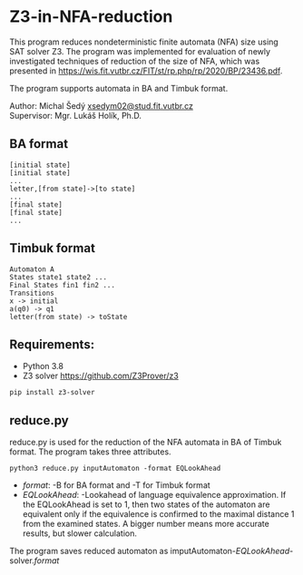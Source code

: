 # Z3-in-NFA-reduction

This program reduces nondeterministic finite automata (NFA) size using SAT solver Z3. The program was implemented for evaluation of newly investigated techniques of reduction of the size of NFA, which was presented in https://wis.fit.vutbr.cz/FIT/st/rp.php/rp/2020/BP/23436.pdf. 

The program supports automata in BA and Timbuk format.

Author: Michal Šedý <xsedym02@stud.fit.vutbr.cz>  
Supervisor: Mgr. Lukáš Holík, Ph.D.

## BA format
```
[initial state]
[initial state]
...
letter,[from state]->[to state]
...
[final state]
[final state]
...
```

## Timbuk format
```
Automaton A
States state1 state2 ...
Final States fin1 fin2 ...
Transitions
x -> initial
a(q0) -> q1
letter(from state) -> toState
```

## Requirements:
- Python 3.8
- Z3 solver https://github.com/Z3Prover/z3

`pip install z3-solver`

## reduce.py
reduce.py is used for the reduction of the NFA automata in BA of Timbuk format. The program takes three attributes.

`python3 reduce.py inputAutomaton -format EQLookAhead`
- _format_: -B for BA format and -T for Timbuk format
- _EQLookAhead_: -Lookahead of language equivalence approximation. If the EQLookAhead is set to 1, then two states of the automaton are equivalent only if the equivalence is confirmed to the maximal distance 1 from the examined states. A bigger number means more accurate results, but slower calculation.

The program saves reduced automaton as imputAutomaton-_EQLookAhead_-solver._format_
